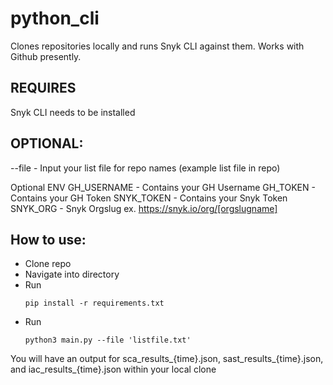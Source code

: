 # python_cli

Clones repositories locally and runs Snyk CLI against them. 
Works with Github presently.

## REQUIRES

Snyk CLI needs to be installed

## OPTIONAL:

--file - Input your list file for repo names (example list file in repo)

Optional ENV
GH_USERNAME - Contains your GH Username
GH_TOKEN - Contains your GH Token
SNYK_TOKEN - Contains your Snyk Token
SNYK_ORG - Snyk Orgslug ex. https://snyk.io/org/[orgslugname]

## How to use:
- Clone repo
- Navigate into directory
- Run <pre><code>pip install -r requirements.txt</code></pre>
- Run <pre><code>python3 main.py --file 'listfile.txt' </code></pre>

You will have an output for sca_results_{time}.json, sast_results_{time}.json, and iac_results_{time}.json within your local clone
